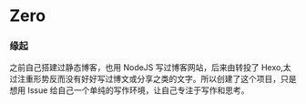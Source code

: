 # Zero

### 缘起

之前自己搭建过静态博客，也用 NodeJS 写过博客网站，后来由转投了 Hexo,太过注重形势反而没有好好写过博文或分享之类的文字。所以创建了这个项目，只是想用 Issue 给自己一个单纯的写作环境，让自己专注于写作和思考。
